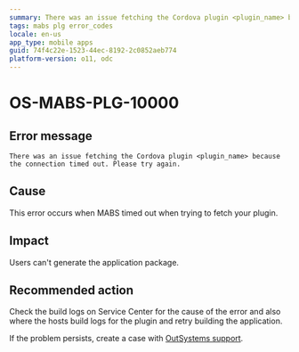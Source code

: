 ```yaml
---
summary: There was an issue fetching the Cordova plugin <plugin_name> because the connection timed out. Please try again.
tags: mabs plg error_codes
locale: en-us
app_type: mobile apps
guid: 74f4c22e-1523-44ec-8192-2c0852aeb774
platform-version: o11, odc
---
```


# OS-MABS-PLG-10000

## Error message

`There was an issue fetching the Cordova plugin <plugin_name> because the
connection timed out. Please try again.`

## Cause

This error occurs when MABS timed out when trying to fetch your plugin.

## Impact

Users can't generate the application package.

## Recommended action

Check the build logs on Service Center for the cause of the error and also
where the hosts build logs for the plugin and retry building the application.

If the problem persists, create a case with [OutSystems
support](https://www.outsystems.com/support/portal/open-support-case?ErrorCode=OS-MABS-PLG-10000).
